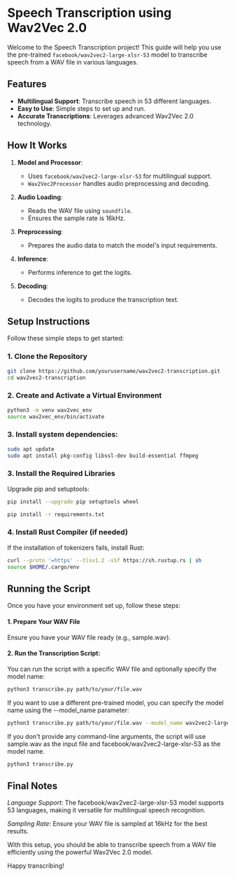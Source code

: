 # Speech Transcription using Wav2Vec 2.0

Welcome to the Speech Transcription project! This guide will help you use the pre-trained `facebook/wav2vec2-large-xlsr-53` model to transcribe speech from a WAV file in various languages.

## Features

- **Multilingual Support**: Transcribe speech in 53 different languages.
- **Easy to Use**: Simple steps to set up and run.
- **Accurate Transcriptions**: Leverages advanced Wav2Vec 2.0 technology.

## How It Works

1. **Model and Processor**:
   - Uses `facebook/wav2vec2-large-xlsr-53` for multilingual support.
   - `Wav2Vec2Processor` handles audio preprocessing and decoding.

2. **Audio Loading**:
   - Reads the WAV file using `soundfile`.
   - Ensures the sample rate is 16kHz.

3. **Preprocessing**:
   - Prepares the audio data to match the model's input requirements.

4. **Inference**:
   - Performs inference to get the logits.

5. **Decoding**:
   - Decodes the logits to produce the transcription text.

## Setup Instructions

Follow these simple steps to get started:

### 1. Clone the Repository

```bash
git clone https://github.com/yourusername/wav2vec2-transcription.git
cd wav2vec2-transcription

```

###  2. Create and Activate a Virtual Environment

```bash
python3 -m venv wav2vec_env
source wav2vec_env/bin/activate
```

### 3. Install system dependencies:

```bash
sudo apt update
sudo apt install pkg-config libssl-dev build-essential ffmpeg

```

###  3. Install the Required Libraries

Upgrade pip and setuptools:

```bash
pip install --upgrade pip setuptools wheel
```

```bash
pip install -r requirements.txt
```

### 4. Install Rust Compiler (if needed)

If the installation of tokenizers fails, install Rust:
```bash
curl --proto '=https' --tlsv1.2 -sSf https://sh.rustup.rs | sh
source $HOME/.cargo/env
```

## Running the Script

Once you have your environment set up, follow these steps:

#### 1. Prepare Your WAV File
Ensure you have your WAV file ready (e.g., sample.wav).

#### 2. Run the Transcription Script:
You can run the script with a specific WAV file and optionally specify the model name:
```bash
python3 transcribe.py path/to/your/file.wav
```

If you want to use a different pre-trained model, you can specify the model name using the --model_name parameter:

```bash
python3 transcribe.py path/to/your/file.wav --model_name wav2vec2-large-xlsr-53-italian
```

If you don't provide any command-line arguments, the script will use sample.wav as the input file and facebook/wav2vec2-large-xlsr-53 as the model name.

```bash
python3 transcribe.py
```

## Final Notes

*Language Support*: The facebook/wav2vec2-large-xlsr-53 model supports 53 languages, making it versatile for multilingual speech recognition.
 
*Sampling Rate*: Ensure your WAV file is sampled at 16kHz for the best results.

With this setup, you should be able to transcribe speech from a WAV file efficiently using the powerful Wav2Vec 2.0 model.

Happy transcribing!